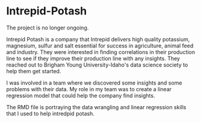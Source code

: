 # Intrepid-Potash

The project is no longer ongoing.

Intrepid Potash is a company that Intrepid delivers high quality potassium, magnesium, sulfur and salt essential for success in agriculture, animal feed and industry. They were interested in finding correlations in their production line to see if they improve their production line with any insights. They reached out to Brigham Young University-Idaho's data science society to help them get started.

I was involved in a team where we discovered some insights and some problems with their data. My role in my team was to create a linear regression model that could help the company find insights. 


The RMD file is portraying the data wrangling and linear regression skills that I used to help intredpid potash. 
